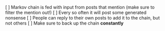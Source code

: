 [ ] Markov chain is fed with input from posts that mention (make sure to filter the mention out!)
[ ] Every so often it will post some generated nonsense
[ ] People can reply to their own posts to add it to the chain, but not others
[ ] Make sure to back up the chain **constantly**
